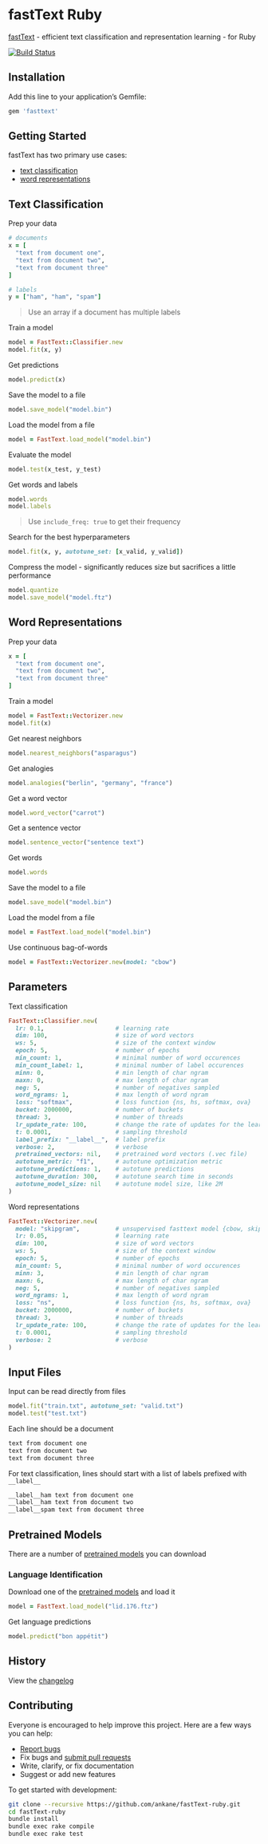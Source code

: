 # fastText Ruby

[fastText](https://fasttext.cc) - efficient text classification and representation learning - for Ruby

[![Build Status](https://github.com/ankane/fastText-ruby/workflows/build/badge.svg?branch=master)](https://github.com/ankane/fastText-ruby/actions)

## Installation

Add this line to your application’s Gemfile:

```ruby
gem 'fasttext'
```

## Getting Started

fastText has two primary use cases:

- [text classification](#text-classification)
- [word representations](#word-representations)

## Text Classification

Prep your data

```ruby
# documents
x = [
  "text from document one",
  "text from document two",
  "text from document three"
]

# labels
y = ["ham", "ham", "spam"]
```

> Use an array if a document has multiple labels

Train a model

```ruby
model = FastText::Classifier.new
model.fit(x, y)
```

Get predictions

```ruby
model.predict(x)
```

Save the model to a file

```ruby
model.save_model("model.bin")
```

Load the model from a file

```ruby
model = FastText.load_model("model.bin")
```

Evaluate the model

```ruby
model.test(x_test, y_test)
```

Get words and labels

```ruby
model.words
model.labels
```

> Use `include_freq: true` to get their frequency

Search for the best hyperparameters

```ruby
model.fit(x, y, autotune_set: [x_valid, y_valid])
```

Compress the model - significantly reduces size but sacrifices a little performance

```ruby
model.quantize
model.save_model("model.ftz")
```

## Word Representations

Prep your data

```ruby
x = [
  "text from document one",
  "text from document two",
  "text from document three"
]
```

Train a model

```ruby
model = FastText::Vectorizer.new
model.fit(x)
```

Get nearest neighbors

```ruby
model.nearest_neighbors("asparagus")
```

Get analogies

```ruby
model.analogies("berlin", "germany", "france")
```

Get a word vector

```ruby
model.word_vector("carrot")
```

Get a sentence vector

```ruby
model.sentence_vector("sentence text")
```

Get words

```ruby
model.words
```

Save the model to a file

```ruby
model.save_model("model.bin")
```

Load the model from a file

```ruby
model = FastText.load_model("model.bin")
```

Use continuous bag-of-words

```ruby
model = FastText::Vectorizer.new(model: "cbow")
```

## Parameters

Text classification

```ruby
FastText::Classifier.new(
  lr: 0.1,                    # learning rate
  dim: 100,                   # size of word vectors
  ws: 5,                      # size of the context window
  epoch: 5,                   # number of epochs
  min_count: 1,               # minimal number of word occurences
  min_count_label: 1,         # minimal number of label occurences
  minn: 0,                    # min length of char ngram
  maxn: 0,                    # max length of char ngram
  neg: 5,                     # number of negatives sampled
  word_ngrams: 1,             # max length of word ngram
  loss: "softmax",            # loss function {ns, hs, softmax, ova}
  bucket: 2000000,            # number of buckets
  thread: 3,                  # number of threads
  lr_update_rate: 100,        # change the rate of updates for the learning rate
  t: 0.0001,                  # sampling threshold
  label_prefix: "__label__",  # label prefix
  verbose: 2,                 # verbose
  pretrained_vectors: nil,    # pretrained word vectors (.vec file)
  autotune_metric: "f1",      # autotune optimization metric
  autotune_predictions: 1,    # autotune predictions
  autotune_duration: 300,     # autotune search time in seconds
  autotune_model_size: nil    # autotune model size, like 2M
)
```

Word representations

```ruby
FastText::Vectorizer.new(
  model: "skipgram",          # unsupervised fasttext model {cbow, skipgram}
  lr: 0.05,                   # learning rate
  dim: 100,                   # size of word vectors
  ws: 5,                      # size of the context window
  epoch: 5,                   # number of epochs
  min_count: 5,               # minimal number of word occurences
  minn: 3,                    # min length of char ngram
  maxn: 6,                    # max length of char ngram
  neg: 5,                     # number of negatives sampled
  word_ngrams: 1,             # max length of word ngram
  loss: "ns",                 # loss function {ns, hs, softmax, ova}
  bucket: 2000000,            # number of buckets
  thread: 3,                  # number of threads
  lr_update_rate: 100,        # change the rate of updates for the learning rate
  t: 0.0001,                  # sampling threshold
  verbose: 2                  # verbose
)
```

## Input Files

Input can be read directly from files

```ruby
model.fit("train.txt", autotune_set: "valid.txt")
model.test("test.txt")
```

Each line should be a document

```txt
text from document one
text from document two
text from document three
```

For text classification, lines should start with a list of labels prefixed with `__label__`

```txt
__label__ham text from document one
__label__ham text from document two
__label__spam text from document three
```

## Pretrained Models

There are a number of [pretrained models](https://fasttext.cc/docs/en/supervised-models.html) you can download

### Language Identification

Download one of the [pretrained models](https://fasttext.cc/docs/en/language-identification.html) and load it

```ruby
model = FastText.load_model("lid.176.ftz")
```

Get language predictions

```ruby
model.predict("bon appétit")
```

## History

View the [changelog](https://github.com/ankane/fastText-ruby/blob/master/CHANGELOG.md)

## Contributing

Everyone is encouraged to help improve this project. Here are a few ways you can help:

- [Report bugs](https://github.com/ankane/fastText-ruby/issues)
- Fix bugs and [submit pull requests](https://github.com/ankane/fastText-ruby/pulls)
- Write, clarify, or fix documentation
- Suggest or add new features

To get started with development:

```sh
git clone --recursive https://github.com/ankane/fastText-ruby.git
cd fastText-ruby
bundle install
bundle exec rake compile
bundle exec rake test
```
